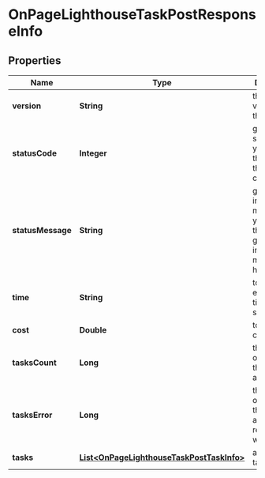 

# OnPageLighthouseTaskPostResponseInfo


## Properties

| Name | Type | Description | Notes |
|------------ | ------------- | ------------- | -------------|
|**version** | **String** | the current version of the API |  [optional] |
|**statusCode** | **Integer** | general status code you can find the full list of the response codes here |  [optional] |
|**statusMessage** | **String** | general informational message you can find the full list of general informational messages here |  [optional] |
|**time** | **String** | total execution time, seconds |  [optional] |
|**cost** | **Double** | total tasks cost, USD |  [optional] |
|**tasksCount** | **Long** | the number of tasks in the tasks array |  [optional] |
|**tasksError** | **Long** | the number of tasks in the tasks array returned with an error |  [optional] |
|**tasks** | [**List&lt;OnPageLighthouseTaskPostTaskInfo&gt;**](OnPageLighthouseTaskPostTaskInfo.md) | array of tasks |  [optional] |




